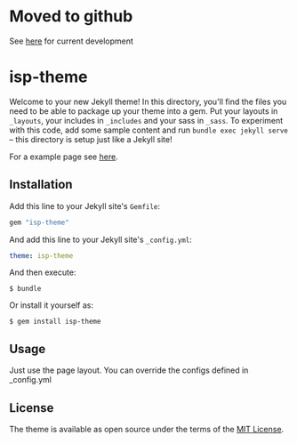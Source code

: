 # Moved to github
See [here](https://github.com/Miterion/isp-theme) for current development 



# isp-theme

Welcome to your new Jekyll theme! In this directory, you'll find the files you need to be able to package up your theme into a gem. Put your layouts in `_layouts`, your includes in `_includes` and your sass in `_sass`. To experiment with this code, add some sample content and run `bundle exec jekyll serve` – this directory is setup just like a Jekyll site!

For a example page see [here](https://github.com/Miterion/isp-site-template).

## Installation

Add this line to your Jekyll site's `Gemfile`:

```ruby
gem "isp-theme"
```

And add this line to your Jekyll site's `_config.yml`:

```yaml
theme: isp-theme
```

And then execute:

    $ bundle

Or install it yourself as:

    $ gem install isp-theme

## Usage

Just use the page layout. You can override the configs defined in _config.yml

## License

The theme is available as open source under the terms of the [MIT License](https://opensource.org/licenses/MIT).

